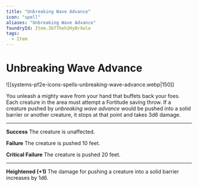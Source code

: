 ```yaml
---
title: "Unbreaking Wave Advance"
icon: "spell"
aliases: "Unbreaking Wave Advance"
foundryId: Item.3bT7heh2HyBrXwlo
tags:
  - Item
---
```


# Unbreaking Wave Advance
![[systems-pf2e-icons-spells-unbreaking-wave-advance.webp|150]]

You unleash a mighty wave from your hand that buffets back your foes. Each creature in the area must attempt a Fortitude saving throw. If a creature pushed by _unbreaking wave advance_ would be pushed into a solid barrier or another creature, it stops at that point and takes 3d6 damage.

* * *

**Success** The creature is unaffected.

**Failure** The creature is pushed 10 feet.

**Critical Failure** The creature is pushed 20 feet.

* * *

**Heightened (+1)** The damage for pushing a creature into a solid barrier increases by 1d6.
